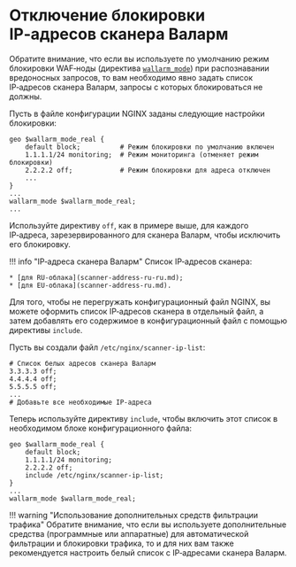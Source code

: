 [doc-wallarm-mode]:     configure-parameters-ru.md#wallarm_mode

# Отключение блокировки IP‑адресов сканера Валарм

Обратите внимание, что если вы используете по умолчанию режим блокировки WAF‑ноды (директива [`wallarm_mode`][doc-wallarm-mode]) при распознавании вредоносных запросов, то вам необходимо явно задать список IP‑адресов сканера Валарм, запросы с которых блокироваться не должны.

Пусть в файле конфигурации NGINX заданы следующие настройки блокировки:
```
geo $wallarm_mode_real {
    default block;          # Режим блокировки по умолчанию включен
    1.1.1.1/24 monitoring;  # Режим мониторинга (отменяет режим блокировки)
    2.2.2.2 off;            # Режим блокировки для адреса отключен
    ...
}
...
wallarm_mode $wallarm_mode_real;
...
```

Используйте директиву `off`, как в примере выше, для каждого IP‑адреса, зарезервированного для сканера Валарм, чтобы исключить его блокировку.

!!! info "IP‑адреса сканера Валарм"
    Список IP‑адресов сканера:
    
    * [для RU‑облака](scanner-address-ru-ru.md);
    * [для EU‑облака](scanner-address-ru.md).

Для того, чтобы не перегружать конфигурационный файл NGINX, вы можете оформить список IP‑адресов сканера в отдельный файл, а затем добавлять его содержимое в конфигурационный файл с помощью директивы `include`.

Пусть вы создали файл `/etc/nginx/scanner-ip-list`:
```
# Список белых адресов сканера Валарм
3.3.3.3 off;
4.4.4.4 off;
5.5.5.5 off;
...
# Добавьте все необходимые IP‑адреса
```

Теперь используйте директиву `include`, чтобы включить этот список в необходимом блоке конфигурационного файла:
```
geo $wallarm_mode_real {
    default block;
    1.1.1.1/24 monitoring;
    2.2.2.2 off;
    include /etc/nginx/scanner-ip-list;
}
...
wallarm_mode $wallarm_mode_real;
```

!!! warning "Использование дополнительных средств фильтрации трафика"
    Обратите внимание, что если вы используете дополнительные средства (программные или аппаратные) для автоматической фильтрации и блокировки трафика, то и для них вам также рекомендуется настроить белый список с IP‑адресами сканера Валарм.
